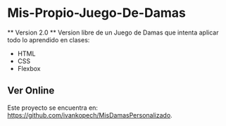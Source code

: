 # Mis-Propio-Juego-De-Damas

** Version 2.0 **
Version libre de un Juego de Damas que intenta aplicar todo lo aprendido en clases:

- HTML 
- CSS
- Flexbox

## Ver Online
Este proyecto se encuentra en: https://github.com/ivankopech/MisDamasPersonalizado.
